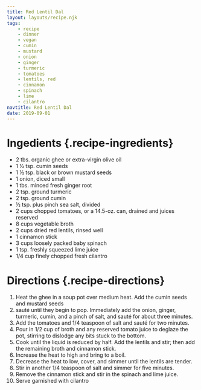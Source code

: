 ```yaml
---
title: Red Lentil Dal
layout: layouts/recipe.njk
tags:
    - recipe
    - dinner
    - vegan
    - cumin
    - mustard
    - onion
    - ginger
    - turmeric
    - tomatoes
    - lentils, red
    - cinnamon
    - spinach 
    - lime
    - cilantro
navtitle: Red Lentil Dal
date: 2019-09-01
---
```

# Ingedients {.recipe-ingredients}

* 2 tbs. organic ghee or extra-virgin olive oil
* 1 ½ tsp. cumin seeds
* 1 ½ tsp. black or brown mustard seeds
* 1 onion, diced small
* 1 tbs. minced fresh ginger root
* 2 tsp. ground turmeric
* 2 tsp. ground cumin
* ½ tsp. plus pinch sea salt, divided
* 2 cups chopped tomatoes, or a 14.5-oz. can, drained and juices reserved
* 8 cups vegetable broth
* 2 cups dried red lentils, rinsed well
* 1 cinnamon stick
* 3 cups loosely packed baby spinach
* 1 tsp. freshly squeezed lime juice
* 1/4 cup finely chopped fresh cilantro

# Directions {.recipe-directions}

1. Heat the ghee in a soup pot over medium heat. Add the cumin seeds and mustard seeds
2. sauté until they begin to pop. Immediately add the onion, ginger, turmeric, cumin, and a pinch of salt, and sauté for about three minutes. 
3. Add the tomatoes and 1/4 teaspoon of salt and sauté for two minutes. 
4. Pour in 1/2 cup of broth and any reserved tomato juice to deglaze the pot, stirring to dislodge any bits stuck to the bottom.
5. Cook until the liquid is reduced by half. Add the lentils and stir; then add the remaining broth and cinnamon stick. 
6. Increase the heat to high and bring to a boil.
7. Decrease the heat to low, cover, and simmer until the lentils are tender. 
8. Stir in another 1/4 teaspoon of salt and simmer for five minutes. 
9. Remove the cinnamon stick and stir in the spinach and lime juice.
10. Serve garnished with cilantro

